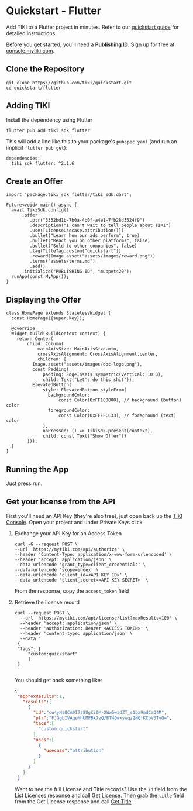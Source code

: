 # Quickstart - Flutter

Add TIKI to a Flutter project in minutes. Refer to our [quickstart guide](https://mytiki.com/docs/quickstart) for detailed instructions.

Before you get started, you'll need a **Publishing ID**. Sign up for free at [console.mytiki.com](https://console.mytiki.com).

## Clone the Repository
```shell
git clone https://github.com/tiki/quickstart.git
cd quickstart/flutter
```

## Adding TIKI
Install the dependency using Flutter

```
flutter pub add tiki_sdk_flutter
```

This will add a line like this to your package's `pubspec.yaml` (and run an implicit `flutter pub get`):

```
dependencies:
  tiki_sdk_flutter: ^2.1.6
```

## Create an Offer
```
import 'package:tiki_sdk_flutter/tiki_sdk.dart';

Future<void> main() async {
  await TikiSdk.config()
      .offer
         .ptr("3332bd1b-7b0a-4b0f-a4e1-7fb28d3524f9")
         .description("I can't wait to tell people about TIKI")
         .use([LicenseUsecase.attribution()])
         .bullet("Learn how our ads perform", true)
         .bullet("Reach you on other platforms", false)
         .bullet("Sold to other companies", false)
         .tag(TitleTag.custom("quickstart"))
         .reward(Image.asset("assets/images/reward.png"))
         .terms("assets/terms.md")
         .add()
      .initialize("PUBLISHING ID", "muppet420");
  runApp(const MyApp());
}
```

## Displaying the Offer
```
class HomePage extends StatelessWidget {
  const HomePage({super.key});

  @override
  Widget build(BuildContext context) {
    return Center(
        child: Column(
            mainAxisSize: MainAxisSize.min,
            crossAxisAlignment: CrossAxisAlignment.center,
            children: [
          Image.asset("assets/images/doc-logo.png"),
          const Padding(
              padding: EdgeInsets.symmetric(vertical: 10.0),
              child: Text("Let's do this shit")),
          ElevatedButton(
              style: ElevatedButton.styleFrom(
                backgroundColor:
                    const Color(0xFF1C0000), // background (button) color
                foregroundColor:
                    const Color(0xFFFFCC33), // foreground (text) color
              ),
              onPressed: () => TikiSdk.present(context),
              child: const Text("Show Offer"))
        ]));
  }
}
```

## Running the App
Just press run.

## Get your license from the API
First you'll need an API Key (they're also free), just open back up the [TIKI Console](https://console.mytiki.com). Open your project and under Private Keys click

1. Exchange your API Key for an Access Token
    ```shell
    curl -G --request POST \
    --url 'https://mytiki.com/api/authorize' \
    --header 'Content-Type: application/x-www-form-urlencoded' \
    --header 'accept: application/json' \
    --data-urlencode 'grant_type=client_credentials' \
    --data-urlencode 'scope=index' \
    --data-urlencode 'client_id=<API KEY ID>' \
    --data-urlencode 'client_secret=<API KEY SECRET>' \
    ```

   From the response, copy the `access_token` field

2. Retrieve the license record

   ```shell
   curl --request POST \
     --url 'https://mytiki.com/api/license/list?maxResults=100' \
     --header 'accept: application/json' \
     --header 'authorization: Bearer <ACCESS TOKEN>' \
     --header 'content-type: application/json' \
     --data '
    {
    "tags": [
        "custom:quickstart"
        ]
    }
    '
   ```

   You should get back something like:

   ```json
   {
    "approxResults":1,
      "results":[
        {
          "id":"cu4yNsQCA9I7s8UgCi0M-XWw5wzdZT_s1bz9mdCaQ4M",
          "ptr":"FJGgbIVAqeMhUMPBk7zQ/RT4Qwkywqz2NQfKCpV3TvQ=",
          "tags":[
            "custom:quickstart"
          ],
          "uses":[
            {
              "usecase":"attribution"
            }
          ]
        }
      ]
    }
   ```
   Want to see the full License and Title records? Use the `id` field from the List Licenses response and call [Get License](https://mytiki.com/reference/get-license). Then grab the `title` field from the Get License response and call [Get Title](https://mytiki.com/reference/get-title).

